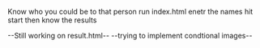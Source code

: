Know who you could be to that person
run index.html
enetr the names
hit start
then know the results

--Still working on result.html--
--trying to implement condtional images--
